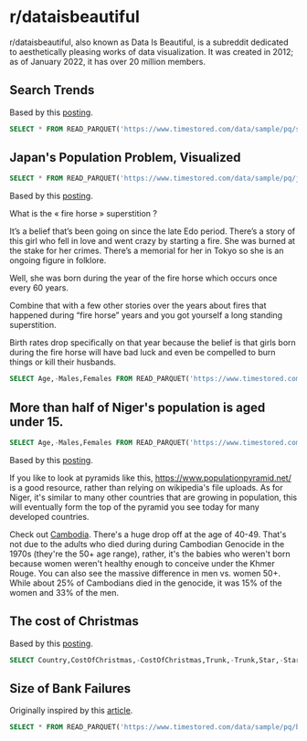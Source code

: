 # r/dataisbeautiful

r/dataisbeautiful, also known as Data Is Beautiful, is a subreddit dedicated to aesthetically pleasing works of data visualization.
It was created in 2012; as of January 2022, it has over 20 million members.

## Search Trends

Based by this [posting](https://www.reddit.com/r/dataisbeautiful/comments/zqzqfw/2022_in_search_trends_oc/).

```sql server='QDUCKDB' type='timeseries' height='400px' overrideJson={{grid:{top:70}}}
SELECT * FROM READ_PARQUET('https://www.timestored.com/data/sample/pq/search_trends.parquet') ORDER BY Week DESC; 
```



## Japan's Population Problem, Visualized

```sql server='QDUCKDB' type='timeseries'
SELECT * FROM READ_PARQUET('https://www.timestored.com/data/sample/pq/japan_births_deaths.parquet') ORDER BY Year DESC; 
```

Based by this [posting](https://www.reddit.com/r/dataisbeautiful/comments/zqzqfw/2022_in_search_trends_oc/).

What is the « fire horse » superstition ?


It’s a belief that’s been going on since the late Edo period. There’s a story of this girl who fell in love and went crazy by starting a fire. She was burned at the stake for her crimes. There’s a memorial for her in Tokyo so she is an ongoing figure in folklore.

Well, she was born during the year of the fire horse which occurs once every 60 years.

Combine that with a few other stories over the years about fires that happened during “fire horse” years and you got yourself a long standing superstition.

Birth rates drop specifically on that year because the belief is that girls born during the fire horse will have bad luck and even be compelled to burn things or kill their husbands.



```sql server='QDUCKDB' type='stack_horizontal'  overrideJson={{grid:{top:70}}}  height='400px'
SELECT Age,-Males,Females FROM READ_PARQUET('https://www.timestored.com/data/sample/pq/japan_population.parquet'); 
```



##  More than half of Niger's population is aged under 15. 

```sql server='QDUCKDB' type='stack_horizontal'  overrideJson={{grid:{top:70}}} height='400px'
SELECT Age,-Males,Females FROM READ_PARQUET('https://www.timestored.com/data/sample/pq/niger_population.parquet'); 
```

Based by this [posting](https://www.reddit.com/r/dataisbeautiful/comments/10tmsve/more_than_half_of_nigers_population_is_aged_under/).

If you like to look at pyramids like this, https://www.populationpyramid.net/ is a good resource, rather than relying on wikipedia's file uploads. 
As for Niger, it's similar to many other countries that are growing in population, this will eventually form the top of the pyramid you see today for many developed countries.

Check out [Cambodia](https://www.populationpyramid.net/cambodia/2022/). 
There's a huge drop off at the age of 40-49. That's not due to the adults who died during during Cambodian Genocide in the 1970s (they're the 50+ age range), rather, it's the babies who weren't born because women weren't healthy enough to conceive under the Khmer Rouge.
You can also see the massive difference in men vs. women 50+. While about 25% of Cambodians died in the genocide, it was 15% of the women and 33% of the men.


##  The cost of Christmas 

Based by this [posting](https://www.reddit.com/r/dataisbeautiful/comments/ztbovn/oc_the_cost_of_christmas_varies_widely_across_the/).

```sql server='QDUCKDB' type='stack_horizontal' height='500px'
SELECT Country,CostOfChristmas,-CostOfChristmas,Trunk,-Trunk,Star,-Star FROM READ_PARQUET('https://www.timestored.com/data/sample/pq/christmas_cost.parquet'); 
```


## Size of Bank Failures

Originally inspired by this [article](https://www.reddit.com/r/dataisbeautiful/comments/11p3555/oc_size_of_bank_failures_since_2000/).

```sql server='QDUCKDB' type='treemap'
SELECT * FROM READ_PARQUET('https://www.timestored.com/data/sample/pq/bank_failures.parquet'); 
```
